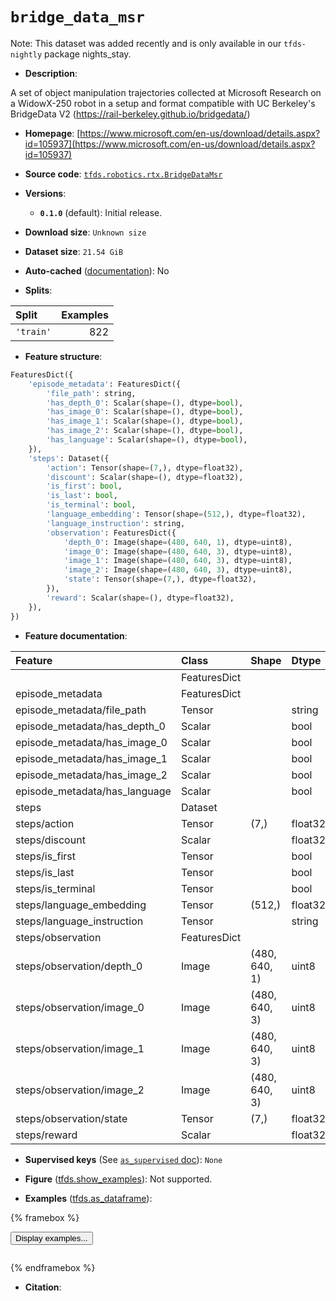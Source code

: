 <div itemscope itemtype="http://schema.org/Dataset">
  <div itemscope itemprop="includedInDataCatalog" itemtype="http://schema.org/DataCatalog">
    <meta itemprop="name" content="TensorFlow Datasets" />
  </div>
  <meta itemprop="name" content="bridge_data_msr" />
  <meta itemprop="description" content="A set of object manipulation trajectories collected at Microsoft Research on a WidowX-250 robot in a setup and format compatible with UC Berkeley&#x27;s BridgeData V2 (https://rail-berkeley.github.io/bridgedata/)&#10;&#10;To use this dataset:&#10;&#10;```python&#10;import tensorflow_datasets as tfds&#10;&#10;ds = tfds.load(&#x27;bridge_data_msr&#x27;, split=&#x27;train&#x27;)&#10;for ex in ds.take(4):&#10;  print(ex)&#10;```&#10;&#10;See [the guide](https://www.tensorflow.org/datasets/overview) for more&#10;informations on [tensorflow_datasets](https://www.tensorflow.org/datasets).&#10;&#10;" />
  <meta itemprop="url" content="https://www.tensorflow.org/datasets/catalog/bridge_data_msr" />
  <meta itemprop="sameAs" content="https://www.microsoft.com/en-us/download/details.aspx?id=105937" />
  <meta itemprop="citation" content="" />
</div>

# `bridge_data_msr`


Note: This dataset was added recently and is only available in our
`tfds-nightly` package
<span class="material-icons" title="Available only in the tfds-nightly package">nights_stay</span>.

*   **Description**:

A set of object manipulation trajectories collected at Microsoft Research on a
WidowX-250 robot in a setup and format compatible with UC Berkeley's BridgeData
V2 (https://rail-berkeley.github.io/bridgedata/)

*   **Homepage**:
    [https://www.microsoft.com/en-us/download/details.aspx?id=105937](https://www.microsoft.com/en-us/download/details.aspx?id=105937)

*   **Source code**:
    [`tfds.robotics.rtx.BridgeDataMsr`](https://github.com/tensorflow/datasets/tree/master/tensorflow_datasets/robotics/rtx/rtx.py)

*   **Versions**:

    *   **`0.1.0`** (default): Initial release.

*   **Download size**: `Unknown size`

*   **Dataset size**: `21.54 GiB`

*   **Auto-cached**
    ([documentation](https://www.tensorflow.org/datasets/performances#auto-caching)):
    No

*   **Splits**:

Split     | Examples
:-------- | -------:
`'train'` | 822

*   **Feature structure**:

```python
FeaturesDict({
    'episode_metadata': FeaturesDict({
        'file_path': string,
        'has_depth_0': Scalar(shape=(), dtype=bool),
        'has_image_0': Scalar(shape=(), dtype=bool),
        'has_image_1': Scalar(shape=(), dtype=bool),
        'has_image_2': Scalar(shape=(), dtype=bool),
        'has_language': Scalar(shape=(), dtype=bool),
    }),
    'steps': Dataset({
        'action': Tensor(shape=(7,), dtype=float32),
        'discount': Scalar(shape=(), dtype=float32),
        'is_first': bool,
        'is_last': bool,
        'is_terminal': bool,
        'language_embedding': Tensor(shape=(512,), dtype=float32),
        'language_instruction': string,
        'observation': FeaturesDict({
            'depth_0': Image(shape=(480, 640, 1), dtype=uint8),
            'image_0': Image(shape=(480, 640, 3), dtype=uint8),
            'image_1': Image(shape=(480, 640, 3), dtype=uint8),
            'image_2': Image(shape=(480, 640, 3), dtype=uint8),
            'state': Tensor(shape=(7,), dtype=float32),
        }),
        'reward': Scalar(shape=(), dtype=float32),
    }),
})
```

*   **Feature documentation**:

Feature                       | Class        | Shape         | Dtype   | Description
:---------------------------- | :----------- | :------------ | :------ | :----------
                              | FeaturesDict |               |         |
episode_metadata              | FeaturesDict |               |         |
episode_metadata/file_path    | Tensor       |               | string  |
episode_metadata/has_depth_0  | Scalar       |               | bool    |
episode_metadata/has_image_0  | Scalar       |               | bool    |
episode_metadata/has_image_1  | Scalar       |               | bool    |
episode_metadata/has_image_2  | Scalar       |               | bool    |
episode_metadata/has_language | Scalar       |               | bool    |
steps                         | Dataset      |               |         |
steps/action                  | Tensor       | (7,)          | float32 |
steps/discount                | Scalar       |               | float32 |
steps/is_first                | Tensor       |               | bool    |
steps/is_last                 | Tensor       |               | bool    |
steps/is_terminal             | Tensor       |               | bool    |
steps/language_embedding      | Tensor       | (512,)        | float32 |
steps/language_instruction    | Tensor       |               | string  |
steps/observation             | FeaturesDict |               |         |
steps/observation/depth_0     | Image        | (480, 640, 1) | uint8   |
steps/observation/image_0     | Image        | (480, 640, 3) | uint8   |
steps/observation/image_1     | Image        | (480, 640, 3) | uint8   |
steps/observation/image_2     | Image        | (480, 640, 3) | uint8   |
steps/observation/state       | Tensor       | (7,)          | float32 |
steps/reward                  | Scalar       |               | float32 |

*   **Supervised keys** (See
    [`as_supervised` doc](https://www.tensorflow.org/datasets/api_docs/python/tfds/load#args)):
    `None`

*   **Figure**
    ([tfds.show_examples](https://www.tensorflow.org/datasets/api_docs/python/tfds/visualization/show_examples)):
    Not supported.

*   **Examples**
    ([tfds.as_dataframe](https://www.tensorflow.org/datasets/api_docs/python/tfds/as_dataframe)):

<!-- mdformat off(HTML should not be auto-formatted) -->

{% framebox %}

<button id="displaydataframe">Display examples...</button>
<div id="dataframecontent" style="overflow-x:auto"></div>
<script>
const url = "https://storage.googleapis.com/tfds-data/visualization/dataframe/bridge_data_msr-0.1.0.html";
const dataButton = document.getElementById('displaydataframe');
dataButton.addEventListener('click', async () => {
  // Disable the button after clicking (dataframe loaded only once).
  dataButton.disabled = true;

  const contentPane = document.getElementById('dataframecontent');
  try {
    const response = await fetch(url);
    // Error response codes don't throw an error, so force an error to show
    // the error message.
    if (!response.ok) throw Error(response.statusText);

    const data = await response.text();
    contentPane.innerHTML = data;
  } catch (e) {
    contentPane.innerHTML =
        'Error loading examples. If the error persist, please open '
        + 'a new issue.';
  }
});
</script>

{% endframebox %}

<!-- mdformat on -->

*   **Citation**:

